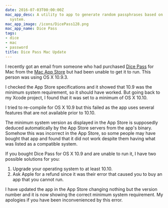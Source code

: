```yaml
---
date: 2016-07-03T00:00:00Z
mac_app_desc: A utility to app to generate random passphrases based on the Diceware
  system.
mac_app_image: /icons/DicePass128.png
mac_app_name: Dice Pass
tags:
- dice
- mac
- password
title: Dice Pass Mac Update
---
```


I recently got an email from someone who had purchased [Dice Pass][2] for Mac
from the [Mac App Store][3] but had been unable to get it to run. This person
was using OS X 10.9.3.

I checked the App Store specifications and it showed that 10.9 was the minimum
system requirement, so it should have worked. But going back to my Xcode
project, I found that it was set to a minimum of OS X 10.10.

I tried to re-compile for OS X 10.9 but this failed as the app uses several
features that are not available prior to 10.10.

The minimum system version as displayed in the App Store is supposedly deduced
automatically by the App Store servers from the app's binary. Somehow this was
incorrect in the App Store, so some people may have bought that app and found
that it did not work despite them having what was listed as a compatible system.

If you bought Dice Pass for OS X 10.9 and are unable to run it, I have two
possible solutions for you:

1. Upgrade your operating system to at least 10.10.
2. Ask Apple for a refund since it was their error that caused you to buy an app
   that you cannot run.

I have updated the app in the App Store changing nothing but the version number
and it is now showing the correct minimum system requirement. My apologies if
you have been inconvenienced by this error.

[2]: /dicepass/
[3]: https://itunes.apple.com/app/dice-pass/id997688302
